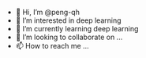 - 👋 Hi, I’m @peng-qh
- 👀 I’m interested in deep learning
- 🌱 I’m currently learning deep learning
- 💞️ I’m looking to collaborate on ...
- 📫 How to reach me ...

<!---
peng-qh/peng-qh is a ✨ special ✨ repository because its `README.md` (this file) appears on your GitHub profile.
You can click the Preview link to take a look at your changes.
--->
